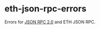# eth-json-rpc-errors

Errors for [JSON RPC 2.0](https://www.jsonrpc.org/specification) and ETH JSON RPC.